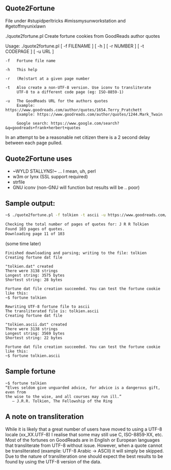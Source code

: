 
## Quote2Fortune

File under #stupidperltricks #imissmysunworkstation and #getoffmyunixlawn

./quote2fortune.pl 
    Create fortune cookies from GoodReads author quotes

Usage: ./quote2fortune.pl [ -f FILENAME ] [ -h ] [ -r NUMBER ] [ -t CODEPAGE ] [ -u URL ]

    -f   Fortune file name

    -h   This help

    -r   (Re)start at a given page number

    -t   Also create a non-UTF-8 version. Use iconv to transliterate
         UTF-8 to a different code page (eg: ISO-8859-1)

    -u   The GoodReads URL for the authors quotes
         Example: https://www.goodreads.com/author/quotes/1654.Terry_Pratchett
         Example: https://www.goodreads.com/author/quotes/1244.Mark_Twain

         Google search: https://www.google.com/search?&q=goodreads+frank+herbert+quotes

In an attempt to be a reasonable net citizen there is a 2 second delay between each
page pulled. 

## Quote2Fortune uses
* ~WYLD STALLYNS!~ ... I mean, uh, perl
* w3m or lynx (SSL support required)
* strfile
* GNU iconv (non-GNU will function but results will be .. poor)

## Sample output:

```bash
~$ ./quote2fortune.pl -f tolkien -t ascii -u https://www.goodreads.com/author/quotes/656983.J_R_R_Tolkien

Checking the total number of pages of quotes for: J R R Tolkien
Found 103 pages of quotes. 
Downloading page 11 of 103
```

(some time later)

```
Finished downloading and parsing; writing to the file: tolkien
Creating fortune dat file

"tolkien.dat" created
There were 3138 strings
Longest string: 3575 bytes
Shortest string: 28 bytes

Fortune dat file creation succeeded. You can test the fortune cookie like this:
~$ fortune tolkien

Rewriting UTF-8 fortune file to ascii
The transliterated file is: tolkien.ascii
Creating fortune dat file

"tolkien.ascii.dat" created
There were 3138 strings
Longest string: 3569 bytes
Shortest string: 22 bytes

Fortune dat file creation succeeded. You can test the fortune cookie like this:
~$ fortune tolkien.ascii
```

## Sample fortune

```
~$ fortune tolkien
“Elves seldom give unguarded advice, for advice is a dangerous gift, even from
the wise to the wise, and all courses may run ill.”
   ― J.R.R. Tolkien, The Fellowship of the Ring
```

## A note on transliteration

While it is likely that a great number of users have moved to using a UTF-8 locale (xx_XX.UTF-8) I realise 
that some may still use C, ISO-8859-XX, etc. Most of the fortunes on GoodReads are in English or European languages 
that transliterate from UTF-8 without issue. However, when a quote cannot be transliterated (example: UTF-8 Arabic 
-> ASCII) it will simply be skipped. Due to the nature of transliteration one should expect the best results to be
found by using the UTF-8 version of the data.

